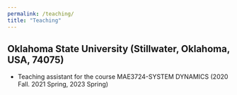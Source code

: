```yaml
---
permalink: /teaching/
title: "Teaching"
---
```


## Oklahoma State University (Stillwater, Oklahoma, USA, 74075)
- Teaching assistant for the course MAE3724-SYSTEM DYNAMICS (2020 Fall. 2021 Spring, 2023 Spring)


